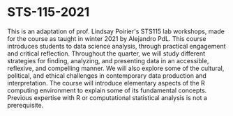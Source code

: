 # STS-115-2021
This is an adaptation of prof. Lindsay Poirier's STS115 lab workshops, made for the course as taught in winter 2021 by Alejandro PdL. This course introduces students to data science analysis, through practical engagement and critical reflection. Throughout the quarter, we will study different strategies for finding, analyzing, and presenting data in an accessible, reflexive, and compelling manner. We will also explore some of the cultural, political, and ethical challenges in contemporary data production and interpretation. The course will introduce elementary aspects of the R computing environment to explain some of its fundamental concepts. Previous expertise with R or computational statistical analysis is not a prerequisite.
